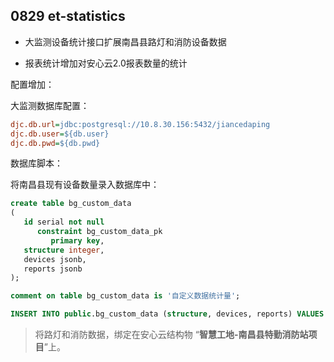 ## 0829 et-statistics

+ 大监测设备统计接口扩展南昌县路灯和消防设备数据

+ 报表统计增加对安心云2.0报表数量的统计



配置增加：

大监测数据库配置：

```ini
djc.db.url=jdbc:postgresql://10.8.30.156:5432/jiancedaping
djc.db.user=${db.user}
djc.db.pwd=${db.pwd}
```



数据库脚本：

将南昌县现有设备数量录入数据库中：

```sql
create table bg_custom_data
(
   id serial not null
      constraint bg_custom_data_pk
         primary key,
   structure integer,
   devices jsonb,
   reports jsonb
);

comment on table bg_custom_data is '自定义数据统计量';

INSERT INTO public.bg_custom_data (structure, devices, reports) VALUES (2032, '{"路灯": 17315, "消防设备": 20717}', null);
```

> 将路灯和消防数据，绑定在安心云结构物 “**智慧工地-南昌县特勤消防站项目**”上。

